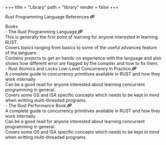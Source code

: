 +++
title = "Library"
path = "library"
render = false
+++

<span class='library-heading'>Rust Programming Language References</span><span> </span><a href="https://www.rust-lang.org"><img src='/Link.svg' width=15px></a>

<div class='library-title'>
<span class='title'>Books</span>
</div>

<div class='lib-content'>
<div class='row'><span>- </span><span>The Rust Programming Language</span><a href="https://doc.rust-lang.org/book">
<img src='/Link.svg' width=15px>
</a></div>

<div class="library-subcontent">
<div class='row'>
<span>This is generally the first point of learning for anyone interested in learning RUST.</span>
</div>
<div class='row'>
<span>Covers topics ranging from basics to some of the useful advances feature of the languare.</span>
</div>
<div class='row'>
<span>Contains projects to get an hands-on experience with the language and also shows how different error are flagged by the compiler and how to fix them.</span>
</div>
</div>

</div>

<div class='lib-content'>
<div class='row'><span>- </span><span>Rust Atomics and Locks <span class="sub-title"> Low-Level Concurrency in Practice</span></span><a href="https://marabos.nl/atomics/">
<img src='/Link.svg' width=15px>
</a></div>

<div class="library-subcontent">
<div class='row'>
<span>A complete guide to concurrency primitives available in RUST and how they work internally</span>
</div>
<div class='row'>
<span>Can be a good read for anyone interested about learning concurrent programming in general.</span>
</div>
<div class='row'>
<span>Covers some OS and ISA specific concepts which needs to be kept in mind when writting multi-threaded programs.</span>
</div>
</div>
</div>

<div class='lib-content'>
<div class='row'><span>- </span><span>The Rust Performance Book</span><a href="https://nnethercote.github.io/perf-book">
<img src='/Link.svg' width=15px>
</a></div>

<div class="library-subcontent">
<div class='row'>
<span>A complete guide to concurrency primitives available in RUST and how they work internally</span>
</div>
<div class='row'>
<span>Can be a good read for anyone interested about learning concurrent programming in general.</span>
</div>
<div class='row'>
<span>Covers some OS and ISA specific concepts which needs to be kept in mind when writting multi-threaded programs.</span>
</div>
</div>

</div>
